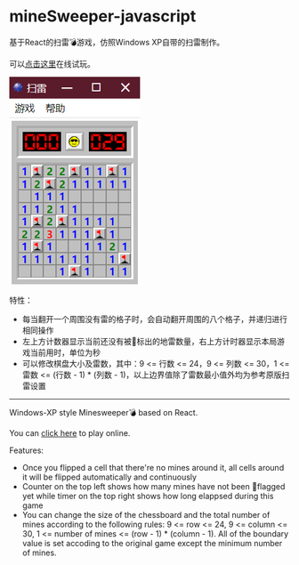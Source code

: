 # mineSweeper-javascript

基于React的扫雷💣游戏，仿照Windows XP自带的扫雷制作。

可以[点击这里](https://www.shihang.ltd/minesweeper/)在线试玩。

![](https://raw.githubusercontent.com/HanochShi/mineSweeper-javascript/master/preview/beginner.png)

特性：
- 每当翻开一个周围没有雷的格子时，会自动翻开周围的八个格子，并递归进行相同操作
- 左上方计数器显示当前还没有被🚩标出的地雷数量，右上方计时器显示本局游戏当前用时，单位为秒
- 可以修改棋盘大小及雷数，其中：9 <= 行数 <= 24，9 <= 列数 <= 30，1 <= 雷数 <= (行数 - 1) * (列数 - 1)，以上边界值除了雷数最小值外均为参考原版扫雷设置

-----------



Windows-XP style Minesweeper💣 based on React.

You can [click here](https://www.shihang.ltd/minesweeper/) to play online.

Features:
- Once you flipped a cell that there're no mines around it, all cells around it will be flipped automatically and continuously
- Counter on the top left shows how many mines have not been 🚩flagged yet while timer on the top right shows how long elappsed during this game
- You can change the size of the chessboard and the total number of mines according to the following rules: 9 <= row <= 24, 9 <= column <= 30, 1 <= number of mines <= (row - 1) * (column - 1). All of the boundary value is set accoding to the original game except the minimum number of mines.

